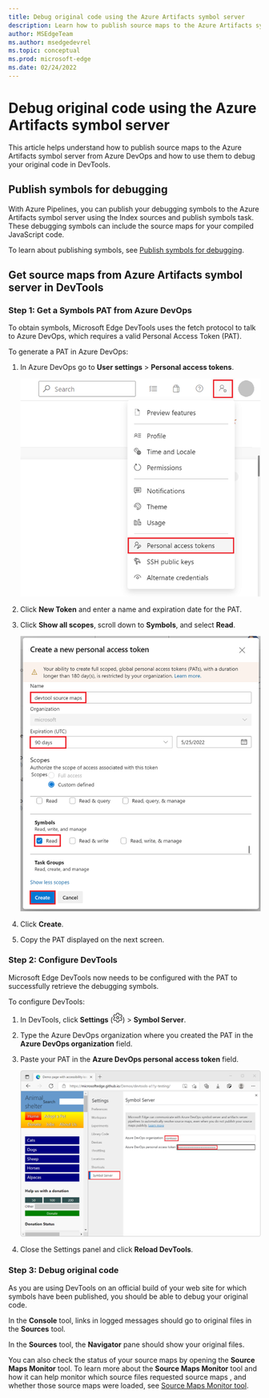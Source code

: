 ```yaml
---
title: Debug original code using the Azure Artifacts symbol server 
description: Learn how to publish source maps to the Azure Artifacts symbol server from Azure DevOps to debug origin source code in DevTools.
author: MSEdgeTeam
ms.author: msedgedevrel
ms.topic: conceptual
ms.prod: microsoft-edge
ms.date: 02/24/2022
---
```


# Debug original code using the Azure Artifacts symbol server 

This article helps understand how to publish source maps to the Azure Artifacts symbol server from Azure DevOps and how to use them to debug your original code in DevTools.


<!-- ====================================================================== -->
## Publish symbols for debugging

With Azure Pipelines, you can publish your debugging symbols to the Azure Artifacts symbol server using the Index sources and publish symbols task. These debugging symbols can include the source maps for your compiled JavaScript code.

To learn about publishing symbols, see [Publish symbols for debugging](../../../azure/devops/pipelines/artifacts/symbols).


<!-- ====================================================================== -->
## Get source maps from Azure Artifacts symbol server in DevTools

### Step 1: Get a Symbols PAT from Azure DevOps

To obtain symbols, Microsoft Edge DevTools uses the fetch protocol to talk to Azure DevOps, which requires a valid Personal Access Token (PAT).

To generate a PAT in Azure DevOps:

1. In Azure DevOps go to **User settings** > **Personal access tokens**.
    
   ![The User settings menu in Azure DevOps, with the Personal access tokens item](images/ado-pat-settings.png)

1. Click **New Token** and enter a name and expiration date for the PAT.

1. Click **Show all scopes**, scroll down to **Symbols**, and select **Read**.

   ![The new PAT configuration screen, with the Symbols read scope enabled](images/ado-pat-config.png)

1. Click **Create**.

1. Copy the PAT displayed on the next screen.

### Step 2: Configure DevTools

Microsoft Edge DevTools now needs to be configured with the PAT to successfully retrieve the debugging symbols.

To configure DevTools:

1. In DevTools, click **Settings** (![Settings icon.](../media/settings-gear-icon-light-theme.png)) > **Symbol Server**.

1. Type the Azure DevOps organization where you created the PAT in the **Azure DevOps organization** field.

1. Paste your PAT in the **Azure DevOps personal access token** field.

   ![The Symbol Server configuration screen in DevTools settings](images/ado-pat-devtools.png)

1. Close the Settings panel and click **Reload DevTools**.

### Step 3: Debug original code

As you are using DevTools on an official build of your web site for which symbols have been published, you should be able to debug your original code.

In the **Console** tool, links in logged messages should go to original files in the **Sources** tool. 

In the **Sources** tool, the **Navigator** pane should show your original files.

You can also check the status of your source maps by opening the **Source Maps Monitor** tool. To learn more about the **Source Maps Monitor** tool and how it can help monitor which source files requested source maps , and whether those source maps were loaded, see [Source Maps Monitor tool](../source-maps-monitor/source-maps-monitor-tool).
